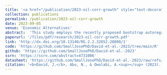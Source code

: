 ```yaml
---
title: '<a href="/publication/2023-oil-corr-growth" style="text-decoration:none;">The moderating role of corruption in the oil price-economic growth relationship in an oil-dependent economy: Evidence from Bootstrap ARDL with a Fourier Function</a>'
collection: publications
permalink: /publication/2023-oil-corr-growth
date: 2023-09-05
venue: 'Economic Alternatives'
abstract:  'This study employs the recently proposed bootstrap autoregressive distributed lag (ARDL) model augmented with a Fourier function and the dynamic ARDL simulation procedures to examine whether the oil price-economic growth relationship is dependent on the level of corruption in an oil-dependent economy. Using Nigerian quarterly data during the 1996Q1-2021Q4 period, the results of the bounds-testing present evidence for cointegration between the variables. In addition, the results indicate that oil price and corruption are growth-enhancing, but the effect of oil price on growth is contingent on the level of corruption. Moreover, evidence suggests that the marginal effect of oil price on economic growth varies with the level of corruption; the lower the level of corruption, the higher the growth-enhancing effect of oil price on economic growth, and vice versa. The dynamic ARDL simulations plots demonstrate the significant increase (decrease)in predicted growth in the short-term due to a counterfactual rise in the price of oil price (corruption), which gradually deflates (increase) after the shock in the long-term. Therefore, policies geared toward diversifying the economy away from oil, reducing corruption in the oil and gas industry and the security sector, improving agricultural output, and reducing unemployment rate are recommended to enhance growth.'
paperurl: '/files/pdf/research/2023-oil-corr-growth.pdf'
link: 'http://dx.doi.org/10.13140/RG.2.2.32652.28800/1'
code: 'https://github.com/SmallJosePhD/David-et-al.-2023/tree/main/R'
github: 'https://github.com/SmallJosePhD/David-et-al.-2023'
ssrn: 'https://ssrn.com/abstract=4731086'
datasheet: 'https://github.com/SmallJosePhD/David-et-al.-2023/raw/refs/heads/main/Data/myData.xlsx'
citation: '<b>David, J.</b>, Abu, N., & Owolabi, A.<sup></sup> (2023). &quot;The moderating role of corruption in the oil price-economic growth relationship in an oil-dependent economy: Evidence from Bootstrap ARDL with a Fourier Function.&quot; <i>Accepted at Economic Alternatives</i>.'
---
```

